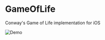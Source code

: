 # GameOfLife
Conway's Game of Life implementation for iOS

![Demo](https://github.com/antoniqhc/GameOfLife/blob/master/GameOfLife.gif)

